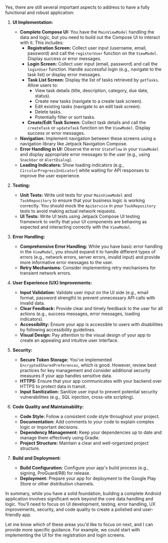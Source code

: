 Yes, there are still several important aspects to address to have a fully functional and robust application:

1.  **UI Implementation:**
    * **Complete Compose UI:** You have the `MainViewModel` handling the data and logic, but you need to build out the Compose UI to interact with it. This includes:
        * **Registration Screen:** Collect user input (username, email, password) and call the `registerUser` function on the `ViewModel`. Display success or error messages.
        * **Login Screen:** Collect user input (email, password) and call the `loginUser` function. Handle successful login (e.g., navigate to the task list) or display error messages.
        * **Task List Screen:** Display the list of tasks retrieved by `getTasks`. Allow users to:
            * View task details (title, description, category, due date, status).
            * Create new tasks (navigate to a create task screen).
            * Edit existing tasks (navigate to an edit task screen).
            * Delete tasks.
            * Potentially filter or sort tasks.
        * **Create/Edit Task Screen:** Collect task details and call the `createTask` or `updateTask` function on the `ViewModel`. Display success or error messages.
    * **Navigation:** Implement navigation between these screens using a navigation library like Jetpack Navigation Compose.
    * **Error Handling in UI:** Observe the error `StateFlow` in your `ViewModel` and display appropriate error messages to the user (e.g., using `Snackbar` or `AlertDialog`).
    * **Loading Indicators:** Show loading indicators (e.g., `CircularProgressIndicator`) while waiting for API responses to improve the user experience.

2.  **Testing:**
    * **Unit Tests:** Write unit tests for your `MainViewModel` and `TaskRepository` to ensure that your business logic is working correctly. You should mock the `ApiService` in your `TaskRepository` tests to avoid making actual network requests.
    * **UI Tests:** Write UI tests using Jetpack Compose UI testing framework to verify that your UI components are behaving as expected and interacting correctly with the `ViewModel`.

3.  **Error Handling:**
    * **Comprehensive Error Handling:** While you have basic error handling in the `ViewModel`, you should expand it to handle different types of errors (e.g., network errors, server errors, invalid input) and provide more informative error messages to the user.
    * **Retry Mechanisms:** Consider implementing retry mechanisms for transient network errors.

4.  **User Experience (UX) Improvements:**
    * **Input Validation:** Validate user input on the UI side (e.g., email format, password strength) to prevent unnecessary API calls with invalid data.
    * **Clear Feedback:** Provide clear and timely feedback to the user for all actions (e.g., success messages, error messages, loading indicators).
    * **Accessibility:** Ensure your app is accessible to users with disabilities by following accessibility guidelines.
    * **Visual Design:** Pay attention to the visual design of your app to create an appealing and intuitive user interface.

5.  **Security:**
    * **Secure Token Storage:** You've implemented `EncryptedSharedPreferences`, which is good. However, review best practices for key management and consider additional security measures if your app handles sensitive data.
    * **HTTPS:** Ensure that your app communicates with your backend over HTTPS to protect data in transit.
    * **Input Sanitization:** Sanitize user input to prevent potential security vulnerabilities (e.g., SQL injection, cross-site scripting).

6.  **Code Quality and Maintainability:**
    * **Code Style:** Follow a consistent code style throughout your project.
    * **Documentation:** Add comments to your code to explain complex logic or important decisions.
    * **Dependency Management:** Keep your dependencies up to date and manage them effectively using Gradle.
    * **Project Structure:** Maintain a clear and well-organized project structure.

7.  **Build and Deployment:**
    * **Build Configuration:** Configure your app's build process (e.g., signing, ProGuard/R8) for release.
    * **Deployment:** Prepare your app for deployment to the Google Play Store or other distribution channels.

In summary, while you have a solid foundation, building a complete Android application involves significant work beyond the core data handling and logic. You'll need to focus on UI development, testing, error handling, UX improvements, security, and code quality to create a polished and user-friendly app.

Let me know which of these areas you'd like to focus on next, and I can provide more specific guidance. For example, we could start with implementing the UI for the registration and login screens.